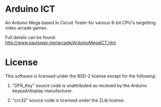 # Arduino ICT
An Arduino Mega based In Circuit Tester for various 8-bit CPU's targetting video arcade games.

Full details can be found: http://www.paulswan.me/arcade/ArduinoMegaICT.htm

# License
This software is licensed under the BSD-2 license except for the following:

1. "DFR_Key" source code is unattributed as recieved by the Arduino keypad/display manufacturer.

2. "crc32" source code is licensed under the ZLib license.

